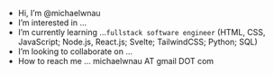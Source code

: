 - Hi, I’m @michaelwnau
- I’m interested in ...
- I’m currently learning ...`fullstack software engineer` (HTML, CSS, JavaScript; Node.js, React.js; Svelte; TailwindCSS; Python; SQL)
- I’m looking to collaborate on ...
- How to reach me ... michaelwnau AT gmail DOT com

<!---
michaelwnau/michaelwnau is a ✨ special ✨ repository because its `README.md` (this file) appears on your GitHub profile.
You can click the Preview link to take a look at your changes.
--->
